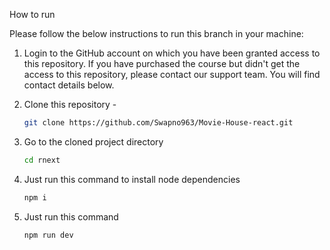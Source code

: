  How to run

Please follow the below instructions to run this branch in your machine:

1. Login to the GitHub account on which you have been granted access to this repository. If you have purchased the course but didn't get the access to this repository, please contact our support team. You will find contact details below.

2. Clone this repository -
   ```sh
   git clone https://github.com/Swapno963/Movie-House-react.git
   ```
3. Go to the cloned project directory
   ```sh
   cd rnext
   ```
4. Just run this command to install node dependencies
   ```sh
   npm i
   ```
5. Just run this command
   ```sh
   npm run dev
   ```